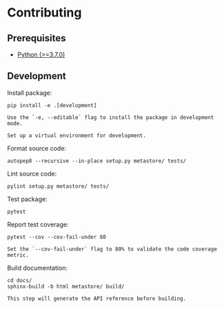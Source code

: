 # Contributing

## Prerequisites

* [Python (>=3.7.0)](https://www.python.org)

## Development

Install package:

```console
pip install -e .[development]
```

```{note}
Use the `-e, --editable` flag to install the package in development mode.
```

```{note}
Set up a virtual environment for development.
```

Format source code:

```console
autopep8 --recursive --in-place setup.py metastore/ tests/
```

Lint source code:

```console
pylint setup.py metastore/ tests/
```

Test package:

```console
pytest
```

Report test coverage:

```console
pytest --cov --cov-fail-under 80
```

```{note}
Set the `--cov-fail-under` flag to 80% to validate the code coverage metric.
```

Build documentation:

```console
cd docs/
sphinx-build -b html metastore/ build/
```

```{note}
This step will generate the API reference before building.
```
